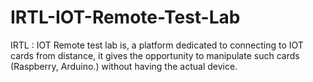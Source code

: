 # IRTL-IOT-Remote-Test-Lab
IRTL : IOT Remote test lab is, a platform dedicated to connecting to IOT cards from distance, it gives the opportunity to manipulate such cards (Raspberry, Arduino.) without having the actual device.
